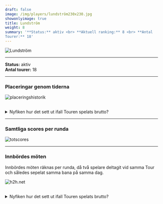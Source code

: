 ```yaml
---  
draft: false  
image: /img/players/lundström230x230.jpg  
showonlyimage: true  
title: Lundström  
weight: 8  
summary: '**Status:** aktiv <br> **Aktuell ranking:** 8 <br> **Antal
Tourer:** 18'  
---
```


![Lundström](/img/players/lundström230x230.jpg)

------------------------------------------------------------------------

**Status:** aktiv  
**Antal tourer:** 18

------------------------------------------------------------------------

### Placeringar genom tiderna

![placeringshistorik](/playerstats/Lundström.placing.net.png) <br><br>
<details> <summary>Nyfiken hur det sett ut ifall Touren spelats
brutto?</summary> <p>

![placeringshistorik](/playerstats/Lundström.placing.gross.png) </p>
</details>

------------------------------------------------------------------------

### Samtliga scores per runda

![totscores](/playerstats/Lundström.totscores.png)

------------------------------------------------------------------------

### Innbördes möten

Innbördes möten räknas per runda, då två spelare deltagit vid samma Tour
och således sepelat samma bana på samma dag.

![h2h.net](/playerstats/Lundström.h2h.net.png) <br><br> <details>
<summary>Nyfiken hur det sett ut ifall Touren spelats brutto?</summary>
<p>

![h2h.gross](/playerstats/Lundström.h2h.gross.png) </p> </details>
